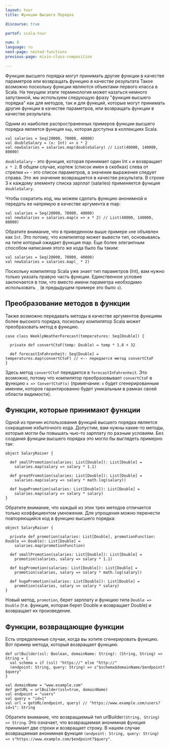 ```yaml
---
layout: tour
title: Функции Высшего Порядка

discourse: true

partof: scala-tour

num: 8
language: ru
next-page: nested-functions
previous-page: mixin-class-composition

---
```


Функции высшего порядка могут принимать другие функции в качестве параметров или возвращать функцию в качестве результата 
Такое возможно поскольку функции являются объектами первого класса в Scala. 
На текущем этапе терминология может казаться немного запутанной, мы используем следующую фразу "функция высшего порядка" как для методов, так и для функций, которые могут принимать другие функции в качестве параметров, или возвращать функции в качестве результата. 

Одним из наиболее распространенных примеров функции высшего порядка 
является функция `map`, которая доступна в коллекциях Scala.
```tut
val salaries = Seq(20000, 70000, 40000)
val doubleSalary = (x: Int) => x * 2
val newSalaries = salaries.map(doubleSalary) // List(40000, 140000, 80000)
```
`doubleSalary` - это функция, которая принимает один Int `x` и возвращает `x * 2`. В общем случае, кортеж (список имен в скобках) слева от стрелки `=>` - это список параметров, а значение выражения следует справа. Это же значение возвращается в качестве результата. В строке 3 к каждому элементу списка зарплат (salaries) применяется функция `doubleSalary`.

Чтобы сократить код, мы можем сделать функцию анонимной и передать ее напрямую в качестве аргумента в map:
```
val salaries = Seq(20000, 70000, 40000)
val newSalaries = salaries.map(x => x * 2) // List(40000, 140000, 80000)
```
Обратите внимание, что в приведенном выше примере `x`не объявлен как `Int`. Это потому, что компилятор может вывести тип, основываясь на типе который ожидает функция map. Еще более элегантным способом написания этого же кода было бы таким:

```tut
val salaries = Seq(20000, 70000, 40000)
val newSalaries = salaries.map(_ * 2)
```
Поскольку компилятор Scala уже знает тип параметров (Int), вам нужно только указать правую часть функции. Единственное условие заключается в том, что вместо имени параметра необходимо использовать `_` (в предыдущем примере это было `x`).

## Преобразование методов в функции
Также возможно передавать методы в качестве аргументов функциям более высокого порядка, поскольку компилятор Scala может преобразовать метод в функцию.
```
case class WeeklyWeatherForecast(temperatures: Seq[Double]) {

  private def convertCtoF(temp: Double) = temp * 1.8 + 32

  def forecastInFahrenheit: Seq[Double] = temperatures.map(convertCtoF) // <-- передается метод convertCtoF
}
```
Здесь метод `convertCtoF` передается в `forecastInFahrenheit`. Это возможно, потому что компилятор преобразовывает `convertCtoF` в функцию `x => ConvertCtoF(x)` (примечание: `x` будет сгенерированным именем, которое гарантированно будет уникальным в рамках своей области видимости).

## Функции, которые принимают функции
Одной из причин использования функций высшего порядка является сокращение избыточного кода. Допустим, вам нужны какие-то методы, которые могли бы повышать чью-то зарплату по разным условиям. Без создания функции высшего порядка это могло бы выглядеть примерно так:

```tut
object SalaryRaiser {

  def smallPromotion(salaries: List[Double]): List[Double] =
    salaries.map(salary => salary * 1.1)

  def greatPromotion(salaries: List[Double]): List[Double] =
    salaries.map(salary => salary * math.log(salary))

  def hugePromotion(salaries: List[Double]): List[Double] =
    salaries.map(salary => salary * salary)
}
```

Обратите внимание, что каждый из этих трех методов отличается только коэффициентом умножения. Для упрощения можно перенести повторяющийся код в функцию высшего порядка:

```tut
object SalaryRaiser {

  private def promotion(salaries: List[Double], promotionFunction: Double => Double): List[Double] =
    salaries.map(promotionFunction)

  def smallPromotion(salaries: List[Double]): List[Double] =
    promotion(salaries, salary => salary * 1.1)

  def bigPromotion(salaries: List[Double]): List[Double] =
    promotion(salaries, salary => salary * math.log(salary))

  def hugePromotion(salaries: List[Double]): List[Double] =
    promotion(salaries, salary => salary * salary)
}
```

Новый метод, `promotion`, берет зарплату и функцию типа `Double => Double` (т.е. функция, которая берет Double и возвращает Double) и возвращает их произведение.

## Функции, возвращающие функции

Есть определенные случаи, когда вы хотите сгенерировать функцию. Вот пример метода, который возвращает функцию.

```tut
def urlBuilder(ssl: Boolean, domainName: String): (String, String) => String = {
  val schema = if (ssl) "https://" else "http://"
  (endpoint: String, query: String) => s"$schema$domainName/$endpoint?$query"
}

val domainName = "www.example.com"
def getURL = urlBuilder(ssl=true, domainName)
val endpoint = "users"
val query = "id=1"
val url = getURL(endpoint, query) // "https://www.example.com/users?id=1": String
```

Обратите внимание, что возвращаемый тип urlBuilder`(String, String) => String`. Это означает, что возвращаемая анонимная функция принимает две строки и возвращает строку. В нашем случае возвращаемая анонимная функция `(endpoint: String, query: String) => s"https://www.example.com/$endpoint?$query"`.